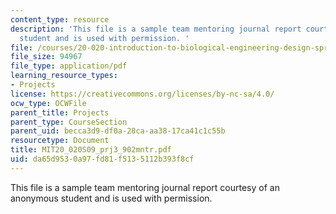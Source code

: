```yaml
---
content_type: resource
description: 'This file is a sample team mentoring journal report courtesy of an anonymous
  student and is used with permission. '
file: /courses/20-020-introduction-to-biological-engineering-design-spring-2009/da65d9530a97fd81f5135112b393f8cf_MIT20_020S09_prj3_902mntr.pdf
file_size: 94967
file_type: application/pdf
learning_resource_types:
- Projects
license: https://creativecommons.org/licenses/by-nc-sa/4.0/
ocw_type: OCWFile
parent_title: Projects
parent_type: CourseSection
parent_uid: becca3d9-df0a-28ca-aa38-17ca41c1c55b
resourcetype: Document
title: MIT20_020S09_prj3_902mntr.pdf
uid: da65d953-0a97-fd81-f513-5112b393f8cf
---
```

This file is a sample team mentoring journal report courtesy of an anonymous student and is used with permission. 